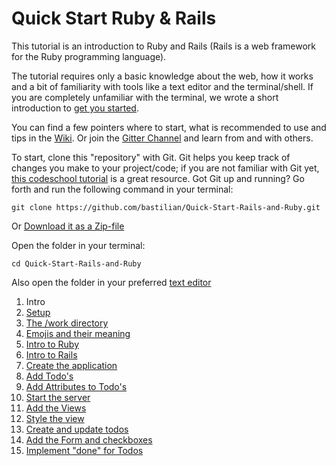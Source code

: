 # Quick Start Ruby & Rails

This tutorial is an introduction to Ruby and Rails (Rails is a web framework for the Ruby programming language).

The tutorial requires only a basic knowledge about the web, how it works and a bit of familiarity with tools like a text editor and the terminal/shell. If you are completely unfamiliar with the terminal, we wrote a short introduction to [get you started](https://github.com/bastilian/Quick-Start-Rails-and-Ruby/wiki/Introduction-to-the-terminal).

You can find a few pointers where to start, what is recommended to use and tips in the [Wiki](https://github.com/bastilian/Rails-Workshop_Todo-App/wiki). Or join the  [Gitter Channel](https://gitter.im/bastilian/Quick-Start-Rails-and-Ruby) and learn from and with others.

To start, clone this "repository" with Git. Git helps you keep track of changes you make to your project/code; if you are not familiar with Git yet, [this codeschool tutorial](https://www.codeschool.com/courses/try-git) is a great resource. Got Git up and running? Go forth and run the following command in your terminal:

```
git clone https://github.com/bastilian/Quick-Start-Rails-and-Ruby.git
```

Or [Download it as a Zip-file](https://github.com/bastilian/Quick-Start-Rails-and-Ruby/archive/master.zip)

Open the folder in your terminal:

```
cd Quick-Start-Rails-and-Ruby
```

Also open the folder in your preferred [text editor](https://github.com/bastilian/Quick-Start-Rails-and-Ruby/wiki/Text-Editor)

1. Intro
 1. [Setup](doc/intro/setup)
 2. [The /work directory](doc/intro/the-work-directory)
 3. [Emojis and their meaning](doc/intro/emojis-and-their-meaning)
2. [Intro to Ruby](doc/intro-to-ruby)
3. [Intro to Rails](doc/intro-to-rails)
4. [Create the application](doc/create-the-application)
5. [Add Todo's](doc/add-todos)
6. [Add Attributes to Todo's](doc/add-attributes-to-todos)
7. [Start the server](doc/start-the-server)
8. [Add the Views](doc/add-the-views)
9. [Style the view](doc/style-the-view)
10. [Create and update todos](doc/create-and-update-todos)
11. [Add the Form and checkboxes](doc/add-the-form-and-checkboxes)
12. [Implement "done" for Todos](doc/implement-done-for-todos)
